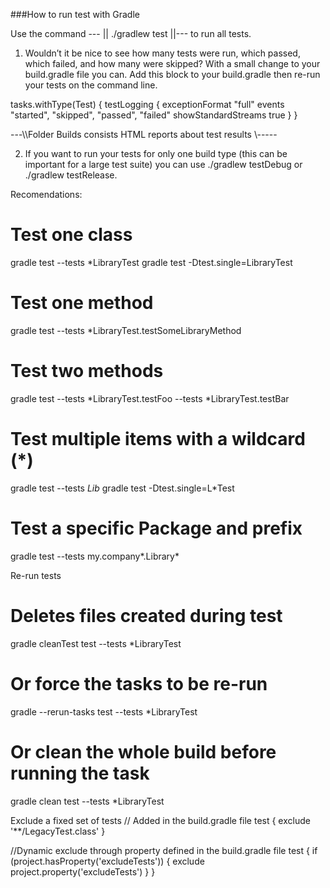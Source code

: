 
###How to run test with Gradle

Use the command --- || ./gradlew test ||--- to run all tests.

1) Wouldn’t it be nice to see how many tests were run, which passed, which failed, and how many were skipped?
With a small change to your build.gradle file you can.
Add this block to your build.gradle then re-run your tests on the command line.

tasks.withType(Test) {
  testLogging {
    exceptionFormat "full"
    events "started", "skipped", "passed", "failed"
    showStandardStreams true
  }
}

---\\\Folder Builds consists HTML reports about test results \\\-----

2) If you want to run your tests for only one build type (this can be important for a large test suite)
 you can use ./gradlew testDebug or ./gradlew testRelease.

Recomendations:

# Test one class
gradle test --tests *LibraryTest
gradle test -Dtest.single=LibraryTest
# Test one method
gradle test --tests *LibraryTest.testSomeLibraryMethod
# Test two methods
gradle test --tests *LibraryTest.testFoo --tests *LibraryTest.testBar
# Test multiple items with a wildcard (*)
gradle test --tests *Lib*
gradle test -Dtest.single=L*Test
# Test a specific Package and prefix
gradle test --tests my.company*.Library*

Re-run tests

# Deletes files created during test
gradle cleanTest test --tests *LibraryTest
# Or force the tasks to be re-run
gradle --rerun-tasks test --tests *LibraryTest
# Or clean the whole build before running the task
gradle clean test --tests *LibraryTest

Exclude a fixed set of tests
// Added in the build.gradle file
test {
    exclude '**/LegacyTest.class'
}

//Dynamic exclude through property defined in the build.gradle file
test {
    if (project.hasProperty('excludeTests')) {
        exclude project.property('excludeTests')
    }
}